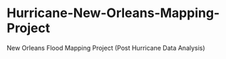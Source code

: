 # Hurricane-New-Orleans-Mapping-Project
New Orleans Flood Mapping Project (Post Hurricane Data Analysis)
